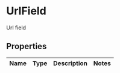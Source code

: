 

# UrlField

Url field

## Properties

| Name | Type | Description | Notes |
|------------ | ------------- | ------------- | -------------|



